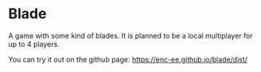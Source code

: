 # Blade

A game with some kind of blades. It is planned to be a local multiplayer for up to 4 players.

You can try it out on the github page: https://enc-ee.github.io/blade/dist/

